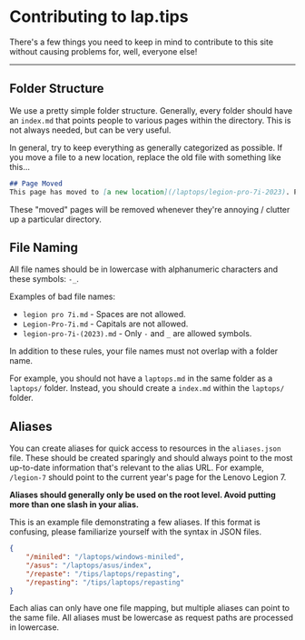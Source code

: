 # Contributing to lap.tips
There's a few things you need to keep in mind to contribute to this site without causing problems for, well, everyone else!

---

## Folder Structure
We use a pretty simple folder structure. Generally, every folder should have an `index.md` that points people to various pages within the directory.
This is not always needed, but can be very useful.

In general, try to keep everything as generally categorized as possible. If you move a file to a new location, replace the old file with something like this...
```md
## Page Moved
This page has moved to [a new location](/laptops/legion-pro-7i-2023). Please update all references to this page ASAP.
```

These "moved" pages will be removed whenever they're annoying / clutter up a particular directory.

## File Naming
All file names should be in lowercase with alphanumeric characters and these symbols: `-_`. 

Examples of bad file names:
- `legion pro 7i.md` - Spaces are not allowed.
- `Legion-Pro-7i.md` - Capitals are not allowed.
- `legion-pro-7i-(2023).md` - Only `-` and `_` are allowed symbols.

In addition to these rules, your file names must not overlap with a folder name. 

For example, you should not have a `laptops.md` in the same folder as a `laptops/` folder. Instead, you should create a `index.md` within the `laptops/` folder.

## Aliases
You can create aliases for quick access to resources in the `aliases.json` file. These should be created sparingly and should always point to the most up-to-date information that's relevant to the alias URL. For example, `/legion-7` should point to the current year's page for the Lenovo Legion 7.

**Aliases should generally only be used on the root level. Avoid putting more than one slash in your alias.**

This is an example file demonstrating a few aliases. If this format is confusing, please familiarize yourself with the syntax in JSON files.
```json
{
    "/miniled": "/laptops/windows-miniled",
    "/asus": "/laptops/asus/index",
    "/repaste": "/tips/laptops/repasting",
    "/repasting": "/tips/laptops/repasting"
}
```

Each alias can only have one file mapping, but multiple aliases can point to the same file. All aliases must be lowercase as request paths are processed in lowercase.